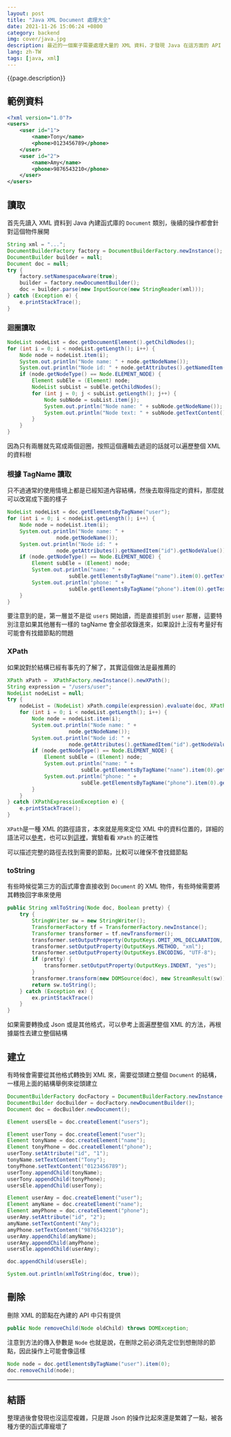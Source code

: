 ```yaml
---
layout: post
title: "Java XML Document 處理大全"
date: 2021-11-26 15:06:24 +0800
category: backend
img: cover/java.jpg
description: 最近的一個案子需要處理大量的 XML 資料，才發現 Java 在這方面的 API 使用起來不是那麼方便，跟 Json 的處理相比大部分都不是很直覺，趁著還有點心得的時候趕緊寫下筆記，期望能將 XML 視為 Json 一樣操作自如
lang: zh-TW
tags: [java, xml]
---
```


{{page.description}}

## 範例資料

```xml
<?xml version="1.0"?>
<users>
    <user id="1">
        <name>Tony</name>
        <phone>0123456789</phone>
    </user>
    <user id="2">
        <name>Amy</name>
        <phone>9876543210</phone>
    </user>
</users>
```

## 讀取

首先先讀入 XML 資料到 Java 內建函式庫的 `Document` 類別，後續的操作都會針對這個物件展開

```java
String xml = "...";
DocumentBuilderFactory factory = DocumentBuilderFactory.newInstance();
DocumentBuilder builder = null;
Document doc = null;
try {
    factory.setNamespaceAware(true);
    builder = factory.newDocumentBuilder();
    doc = builder.parse(new InputSource(new StringReader(xml)));
} catch (Exception e) {
    e.printStackTrace();
}
```

### 迴圈讀取

```java
NodeList nodeList = doc.getDocumentElement().getChildNodes();
for (int i = 0; i < nodeList.getLength(); i++) {
    Node node = nodeList.item(i);
    System.out.println("Node name: " + node.getNodeName());
    System.out.println("Node id: " + node.getAttributes().getNamedItem("id").getNodeValue());
    if (node.getNodeType() == Node.ELEMENT_NODE) {
        Element subEle = (Element) node;
        NodeList subList = subEle.getChildNodes();
        for (int j = 0; j < subList.getLength(); j++) {
            Node subNode = subList.item(j);
            System.out.println("Node name: " + subNode.getNodeName());
            System.out.println("Node text: " + subNode.getTextContent());
        }
    }
}
```

因為只有兩層就先寫成兩個迴圈，按照這個邏輯去遞迴的話就可以遍歷整個 XML 的資料樹

### 根據 TagName 讀取

只不過通常的使用情境上都是已經知道內容結構，然後去取得指定的資料，那麼就可以改寫成下面的樣子

```java
NodeList nodeList = doc.getElementsByTagName("user");
for (int i = 0; i < nodeList.getLength(); i++) {
    Node node = nodeList.item(i);
    System.out.println("Node name: " +
                node.getNodeName());
    System.out.println("Node id: " +
                node.getAttributes().getNamedItem("id").getNodeValue());
    if (node.getNodeType() == Node.ELEMENT_NODE) {
        Element subEle = (Element) node;
        System.out.println("name: " +
                    subEle.getElementsByTagName("name").item(0).getTextContent());
        System.out.println("phone: " +
                    subEle.getElementsByTagName("phone").item(0).getTextContent());
    }
}
```

要注意到的是，第一層並不是從 `users` 開始讀，而是直接抓到 `user` 那層，這要特別注意如果其他層有一樣的 tagName 會全部收錄進來，如果設計上沒有考量好有可能會有找錯節點的問題

### XPath

如果說對於結構已經有事先的了解了，其實這個做法是最推薦的

```java
XPath xPath =  XPathFactory.newInstance().newXPath();
String expression = "/users/user";
NodeList nodeList = null;
try {
    nodeList = (NodeList) xPath.compile(expression).evaluate(doc, XPathConstants.NODESET);
    for (int i = 0; i < nodeList.getLength(); i++) {
        Node node = nodeList.item(i);
        System.out.println("Node name: " +
                    node.getNodeName());
        System.out.println("Node id: " +
                    node.getAttributes().getNamedItem("id").getNodeValue());
        if (node.getNodeType() == Node.ELEMENT_NODE) {
            Element subEle = (Element) node;
            System.out.println("name: " +
                        subEle.getElementsByTagName("name").item(0).getTextContent());
            System.out.println("phone: " +
                        subEle.getElementsByTagName("phone").item(0).getTextContent());
        }
    }
} catch (XPathExpressionException e) {
    e.printStackTrace();
}
```

`XPath`是一種 XML 的路徑語言，本來就是用來定位 XML 中的資料位置的，詳細的語法可以[參考](https://zh.wikipedia.org/wiki/XPath)，也可以到[這裡](http://xpather.com/)，實驗看看 `XPath` 的正確性

可以描述完整的路徑去找到需要的節點，比較可以確保不會找錯節點

### toString

有些時候從第三方的函式庫會直接收到 `Document` 的 XML 物件，有些時候需要將其轉換回字串來使用

```java
public String xmlToString(Node doc, Boolean pretty) {
    try {
        StringWriter sw = new StringWriter();
        TransformerFactory tf = TransformerFactory.newInstance();
        Transformer transformer = tf.newTransformer();
        transformer.setOutputProperty(OutputKeys.OMIT_XML_DECLARATION, "yes");
        transformer.setOutputProperty(OutputKeys.METHOD, "xml");
        transformer.setOutputProperty(OutputKeys.ENCODING, "UTF-8");
        if (pretty) {
            transformer.setOutputProperty(OutputKeys.INDENT, "yes");
        }
        transformer.transform(new DOMSource(doc), new StreamResult(sw));
        return sw.toString();
    } catch (Exception ex) {
        ex.printStackTrace()
    }
}
```

如果需要轉換成 Json 或是其他格式，可以參考上面遍歷整個 XML 的方法，再根據屬性去建立整個結構

## 建立

有時候會需要從其他格式轉換到 XML 來，需要從頭建立整個 `Document` 的結構，一樣用上面的結構舉例來從頭建立

```java
DocumentBuilderFactory docFactory = DocumentBuilderFactory.newInstance();
DocumentBuilder docBuilder = docFactory.newDocumentBuilder();
Document doc = docBuilder.newDocument();

Element usersEle = doc.createElement("users");

Element userTony = doc.createElement("user");
Element tonyName = doc.createElement("name");
Element tonyPhone = doc.createElement("phone");
userTony.setAttribute("id", "1");
tonyName.setTextContent("Tony");
tonyPhone.setTextContent("0123456789");
userTony.appendChild(tonyName);
userTony.appendChild(tonyPhone);
usersEle.appendChild(userTony);

Element userAmy = doc.createElement("user");
Element amyName = doc.createElement("name");
Element amyPhone = doc.createElement("phone");
userAmy.setAttribute("id", "2");
amyName.setTextContent("Amy");
amyPhone.setTextContent("9876543210");
userAmy.appendChild(amyName);
userAmy.appendChild(amyPhone);
usersEle.appendChild(userAmy);

doc.appendChild(usersEle);

System.out.println(xmlToString(doc, true));
```

## 刪除

刪除 XML 的節點在內建的 API 中只有提供

```java
public Node removeChild(Node oldChild) throws DOMException;
```

注意到方法的傳入參數是 `Node` 也就是說，在刪除之前必須先定位到想刪除的節點，因此操作上可能會像這樣

```java
Node node = doc.getElementsByTagName("user").item(0);
doc.removeChild(node);
```

---

## 結語

整理過後會發現也沒這麼複雜，只是跟 Json 的操作比起來還是繁雜了一點，被各種方便的函式庫寵壞了
